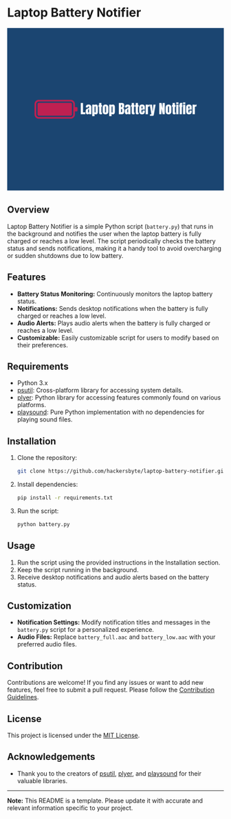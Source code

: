 # Laptop Battery Notifier

![Battery Notifier Logo](Battery_Notifier_Logo.png)

## Overview

Laptop Battery Notifier is a simple Python script (`battery.py`) that runs in the background and notifies the user when the laptop battery is fully charged or reaches a low level. The script periodically checks the battery status and sends notifications, making it a handy tool to avoid overcharging or sudden shutdowns due to low battery.

## Features

- **Battery Status Monitoring:** Continuously monitors the laptop battery status.
- **Notifications:** Sends desktop notifications when the battery is fully charged or reaches a low level.
- **Audio Alerts:** Plays audio alerts when the battery is fully charged or reaches a low level.
- **Customizable:** Easily customizable script for users to modify based on their preferences.

## Requirements

- Python 3.x
- [psutil](https://github.com/giampaolo/psutil): Cross-platform library for accessing system details.
- [plyer](https://github.com/plyer/plyer): Python library for accessing features commonly found on various platforms.
- [playsound](https://github.com/TaylorSMarks/playsound): Pure Python implementation with no dependencies for playing sound files.

## Installation

1. Clone the repository:

    ```bash
    git clone https://github.com/hackersbyte/laptop-battery-notifier.git
    ```

2. Install dependencies:

    ```bash
    pip install -r requirements.txt
    ```

3. Run the script:

    ```bash
    python battery.py
    ```

## Usage

1. Run the script using the provided instructions in the Installation section.
2. Keep the script running in the background.
3. Receive desktop notifications and audio alerts based on the battery status.

## Customization

- **Notification Settings:** Modify notification titles and messages in the `battery.py` script for a personalized experience.
- **Audio Files:** Replace `battery_full.aac` and `battery_low.aac` with your preferred audio files.

## Contribution

Contributions are welcome! If you find any issues or want to add new features, feel free to submit a pull request. Please follow the [Contribution Guidelines](CONTRIBUTING.md).

## License

This project is licensed under the [MIT License](LICENSE).

## Acknowledgements

- Thank you to the creators of [psutil](https://github.com/giampaolo/psutil), [plyer](https://github.com/plyer/plyer), and [playsound](https://github.com/TaylorSMarks/playsound) for their valuable libraries.

---

**Note:** This README is a template. Please update it with accurate and relevant information specific to your project.
